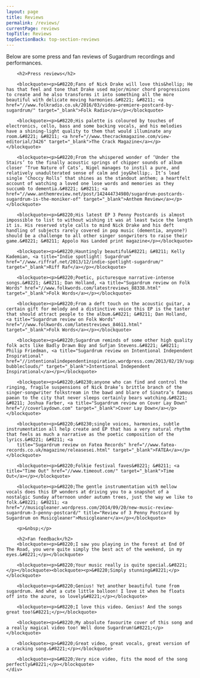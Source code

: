 ```yaml
---
layout: page
title: Reviews
permalink: /reviews/
currentPage: reviews
topTitle: Reviews
topSectionBack: top-section-reviews
---
```


<div class="col-xs-12 text-section">
	<div class="text-col">
		<p>Below are some press and fan reviews of Sugardrum recordings and performances.</p>

		<h2>Press reviews</h2>

		<blockquote><p>&#8220;Fans of Nick Drake will love this&hellip; He has that feel and tone that Drake used major/minor chord progressions to create and he also transforms it into something all the more beautiful with delicate moving harmonies.&#8221; &#8211; <a href="//www.folkradio.co.uk/2016/03/video-premiere-postcard-by-sugardrum/" target="_blank">Folk Radio</a></p></blockquote>

		<blockquote><p>&#8220;His palette is coloured by touches of electronics, cello, bass and some backing vocals, and his melodies have a shining-light quality to them that would illuminate any room.&#8221; &#8211; <a href="//www.thecrackmagazine.com/view-editorial/3426" target="_blank">The Crack Magazine</a></p></blockquote>

		<blockquote><p>&#8220;From the whispered wonder of ‘Under the Stairs’ to the finally acoustic springs of chipper sounds of album closer ‘True Nature of Cats’, Nigel manages to instil a pure, and relatively unadulterated sense of calm and joy&hellip;. It’s lead single ‘Choccy Rolls’ that shines as the standout anthem; a heartfelt account of watching a loved one lose words and memories as they succumb to dementia.&#8221; &#8211; <a href="//www.anthemreview.net/post/142444734980/sugardrum-postcards-sugardrum-is-the-moniker-of" target="_blank">Anthem Review</a></p></blockquote>

		<blockquote><p>&#8220;His latest EP 3 Penny Postcards is almost impossible to list to without wishing it was at least twice the length it is. His reserved style calls to mind Nick Drake and his deft handling of subjects rarely covered in pop music (dementia, anyone?) should be a challenge to all other singer songwriters to raise their game.&#8221; &#8211; Appolo Has Landed print magazine</p></blockquote>

		<blockquote><p>&#8220;Hauntingly beautiful&#8221; &#8211; Kelly Kademian, <a title="Indie spotlight: Sugardrum" href="//www.riffraf.net/2013/12/indie-spotlight-sugardrum/" target="_blank">Riff Raf</a></p></blockquote>

		<blockquote><p>&#8220;Poetic, picturesque narrative-intense songs.&#8221; &#8211; Dan Holland, <a title="Sugardrum review on Folk Words" href="//www.folkwords.com/latestreviews_88338.html" target="_blank">Folk Words</a></p></blockquote>

		<blockquote><p>&#8220;From a deft touch on the acoustic guitar, a certain gift for melody and a distinctive voice this EP is the taster that should attract people to the album.&#8221; &#8211; Dan Holland, <a title="Sugardrum review on Folk Words" href="//www.folkwords.com/latestreviews_84611.html" target="_blank">Folk Words</a></p></blockquote>

		<blockquote><p>&#8220;Sugardrum reminds of some other high quality folk acts like Badly Drawn Boy and Sufjan Stevens.&#8221; &#8211; Philip Friedman, <a title="Sugardrum review on Intentional Independent Inspirational" href="//intentionalindependentinspiration.wordpress.com/2013/02/19/sugardrum-bubbleclouds/" target="_blank">Intentional Independent Inspirational</a></p></blockquote>

		<blockquote><p>&#8220;&#8230;anyone who can find and control the ringing, fragile suspensions of Nick Drake’s brittle branch of the singer-songwriter folkstream in the bawd and blare of Sinatra’s famous paean to the city that never sleeps certainly bears watching.&#8221; &#8211; Joshua Farber, <a title="Sugardrum review on Cover Lay Down" href="//coverlaydown.com" target="_blank">Cover Lay Down</a></p></blockquote>

		<blockquote><p>&#8220;&#8230;single voices, harmonies, subtle instrumentation all help create and EP that has a very natural rhythm that feels as much a narrative as the poetic composition of the lyrics.&#8221; &#8211; <a
		title="Sugardrum review on Fatea Records" href="//www.fatea-records.co.uk/magazine/releasesei.html" target="_blank">FATEA</a></p></blockquote>

		<blockquote><p>&#8220;Folkie festival faves&#8221; &#8211; <a title="Time Out" href="//www.timeout.com/" target="_blank">Time Out</a></p></blockquote>

		<blockquote><p>&#8220;The gentle instrumentation with mellow vocals does this EP wonders at driving you to a snapshot of a nostalgic Sunday afternoon under autumn trees, just the way we like to folk.&#8221; &#8211; <a href="//musicgleaner.wordpress.com/2014/09/20/new-music-review-sugardrum-3-penny-postcard/" title="Review of 3 Penny Postcard by Sugardrum on Musicgleaner">Musicgleaner</a></p></blockquote>

		<p>&nbsp;</p>

		<h2>Fan feedback</h2>
		<blockquote><p>&#8220;I saw you playing in the forest at End Of The Road, you were quite simply the best act of the weekend, in my eyes.&#8221;</p></blockquote>

		<blockquote><p>&#8220;Your music really is quite special.&#8221;</p></blockquote><blockquote><p>&#8220;Simply stunning&#8221;</p></blockquote>

		<blockquote><p>&#8220;Genius! Yet another beautiful tune from sugardrum. And what a cute little balloon! I love it when he floats off into the azure, so lovely&#8221;</p></blockquote>

		<blockquote><p>&#8220;I love this video. Genius! And the songs great too!&#8221;</p></blockquote>

		<blockquote><p>&#8220;My absolute favourite cover of this song and a really magical video too! Well done Sugardrum!&#8221;</p></blockquote>

		<blockquote><p>&#8220;Great video, great vocals, great version of a cracking song.&#8221;</p></blockquote>

		<blockquote><p>&#8220;Very nice video, fits the mood of the song perfectly&#8221;</p></blockquote>
	</div>
</div>	